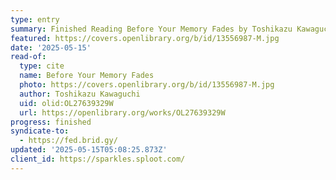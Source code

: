 ```yaml
---
type: entry
summary: Finished Reading Before Your Memory Fades by Toshikazu Kawaguchi
featured: https://covers.openlibrary.org/b/id/13556987-M.jpg
date: '2025-05-15'
read-of:
  type: cite
  name: Before Your Memory Fades
  photo: https://covers.openlibrary.org/b/id/13556987-M.jpg
  author: Toshikazu Kawaguchi
  uid: olid:OL27639329W
  url: https://openlibrary.org/works/OL27639329W
progress: finished
syndicate-to:
  - https://fed.brid.gy/
updated: '2025-05-15T05:08:25.873Z'
client_id: https://sparkles.sploot.com/
---
```


